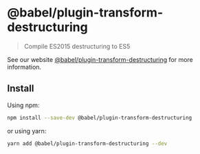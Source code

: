 # @babel/plugin-transform-destructuring

> Compile ES2015 destructuring to ES5

See our website [@babel/plugin-transform-destructuring](https://babeljs.io/docs/en/babel-plugin-transform-destructuring) for more information.

## Install

Using npm:

```sh
npm install --save-dev @babel/plugin-transform-destructuring
```

or using yarn:

```sh
yarn add @babel/plugin-transform-destructuring --dev
```
